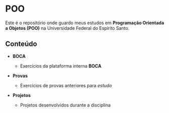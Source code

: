 # **POO**

Este é o repositório onde guardo meus estudos em **Programação Orientada a Objetos (POO)** na Universidade Federal do Espírito Santo.

## Conteúdo

- **BOCA**
  - Exercícios da plataforma interna **BOCA**

- **Provas**
  - Exercícios de provas anteriores para *estudo*

- **Projetos**
  - Projetos desenvolvidos durante a disciplina
